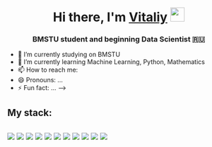 

<h1 align="center">Hi there, I'm <a href="https://t.me/theshvd550" target="_blank">Vitaliy</a> 
<img src="https://github.com/blackcater/blackcater/raw/main/images/Hi.gif" height="32"/></h1>
<h3 align="center">BMSTU student and beginning Data Scientist 🇷🇺</h3>

- 🔭 I’m currently studying on BMSTU 
- 🌱 I’m currently learning  Machine Learning, Python, Mathematics
- 📫 How to reach me: 
- 😄 Pronouns: ...
- ⚡ Fun fact: ...
-->

My stack:
---
<a href="https://pytorch.org/" target="_blank"><img src="https://img.shields.io/badge/Python-DEB887?style=for-the-badge&logo=Python&logoColor=4682B4"/></a>  <img src="https://img.shields.io/badge/Jupyter-DEB887?style=for-the-badge&logo=Jupyter&logoColor= 8B4513"/>  <img src="https://img.shields.io/badge/Pandas-DEB887?style=for-the-badge&logo=pandas&logoColor=4B0082"/>   <img src="https://img.shields.io/badge/NumPy-DEB887?style=for-the-badge&logo=NumPy&logoColor=4169E1"/>  <img src="https://img.shields.io/badge/Scikit_Learn-DEB887?style=for-the-badge&logo=scikit-learn&logoColor=FF8C00"/>  <img src="https://img.shields.io/badge/SciPy-DEB887?style=for-the-badge&logo=SciPy&logoColor=0000CD"/>  <img src="https://img.shields.io/badge/PyTorch-DEB887?style=for-the-badge&logo=PyTorch&logoColor=FF4500"/>  <img src="https://img.shields.io/badge/Keras-DEB887?style=for-the-badge&logo=Keras&logoColor=B22222"/>  <img src="https://img.shields.io/badge/SymPy-DEB887?style=for-the-badge&logo=SymPy&logoColor=228B22"/>  <img src="https://img.shields.io/badge/Linux-DEB887?style=for-the-badge&logo=Linux&logoColor=000000"/>  <img src="https://img.shields.io/badge/PostgreSQL-DEB887?style=for-the-badge&logo=PostgreSQL&logoColor=1E90FF"/>
---
